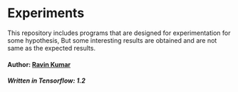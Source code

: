 # Experiments
This repository includes programs that are designed for experimentation for some hypothesis, But some interesting results are obtained and are not same as the expected results.

#### Author: [Ravin Kumar](https://mr-ravin.github.io)

##### Written in Tensorflow: 1.2
